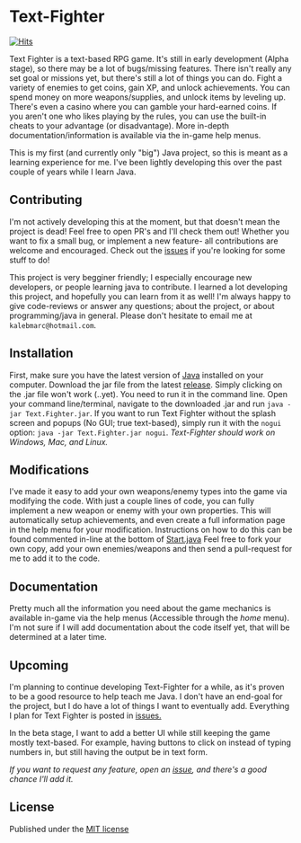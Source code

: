 Text-Fighter
==========
[![Hits](https://hits.seeyoufarm.com/api/count/incr/badge.svg?url=https%3A%2F%2Fgithub.com%2Fhhaslam11%2FText-Fighter&count_bg=%2379C83D&title_bg=%23555555&icon=&icon_color=%23E7E7E7&title=PAGE+VIEWS&edge_flat=false)](https://hits.seeyoufarm.com)

Text Fighter is a text-based RPG game. It's still in early development (Alpha stage), so there may be a lot of bugs/missing features. There isn't really any set goal or missions yet, but there's still a lot of things you can do. Fight a variety of enemies to get coins, gain XP, and unlock achievements. You can spend money on more weapons/supplies, and unlock items by leveling up. There's even a casino where you can gamble your hard-earned coins. If you aren't one who likes playing by the rules, you can use the built-in cheats to your advantage (or disadvantage). More in-depth documentation/information is available via the in-game help menus.


This is my first (and currently only "big") Java project, so this is meant as a learning experience for me. I've been lightly developing this over the past couple of years while I learn Java. 

Contributing
-------------
I'm not actively developing this at the moment, but that doesn't mean the project is dead! Feel free to open PR's and I'll check them out! Whether you want to fix a small bug, or implement a new feature- all contributions are welcome and encouraged. Check out the [issues](https://github.com/hhaslam11/Text-Fighter/issues) if you're looking for some stuff to do!

This project is very begginer friendly; I especially encourage new developers, or people learning java to contribute. I learned a lot developing this project, and hopefully you can learn from it as well! I'm always happy to give code-reviews or answer any questions; about the project, or about programming/java in general. Please don't hesitate to email me at `kalebmarc@hotmail.com`.


Installation
----------------
First, make sure you have the latest version of [Java](https://www.java.com) installed on your computer. Download the jar file from the latest [release](https://github.com/hhaslam11/Text-Fighter/releases). 
Simply clicking on the .jar file won't work (..yet). You need to run it in the command line.
Open your command line/terminal, navigate to the downloaded .jar and run `java -jar Text.Fighter.jar`. If you want to run Text Fighter without the splash screen and popups (No GUI; true text-based), simply run it with the `nogui` option: `java -jar Text.Fighter.jar nogui`.
*Text-Fighter should work on Windows, Mac, and Linux.* 

Modifications
-------------------
I've made it easy to add your own weapons/enemy types into the game via modifying the code. With just a couple lines of code, you can fully implement a new weapon or enemy with your own properties. This will automatically setup achievements, and even create a full information page in the help menu for your modification. Instructions on how to do this can be found commented in-line at the bottom of [Start.java](https://github.com/hhaslam11/Text-Fighter/blob/master/src/com/hotmail/kalebmarc/textfighter/main/Start.java)
 Feel free to fork your own copy, add your own enemies/weapons and then send a pull-request for me to add it to the code.

Documentation
---------------------
Pretty much all the information you need about the game mechanics is available in-game via the help menus (Accessible through the *home* menu). I'm not sure if I will add documentation about the code itself yet, that will be determined at a later time.

Upcoming
--------------
I'm planning to continue developing Text-Fighter for a while, as it's proven to be a good resource to help teach me Java. I don't have an end-goal for the project, but I do have a lot of things I want to eventually add. Everything I plan for Text Fighter is posted in [issues.](https://github.com/hhaslam11/Text-Fighter/issues)


In the beta stage, I want to add a better UI while still keeping the game mostly text-based. For example, having buttons to click on instead of typing numbers in, but still having the output be in text form.

*If you want to request any feature, open an [issue](https://github.com/hhaslam11/Text-Fighter/issues), and there's a good chance I'll add it.*

License
--------------
Published under the [MIT license](https://github.com/hhaslam11/Text-Fighter/blob/master/LICENSE)
